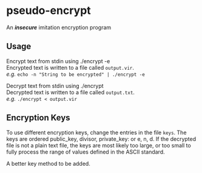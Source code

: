 pseudo-encrypt
==============

An ***insecure*** imitation encryption program

Usage
-----

Encrypt text from stdin using ./encrypt -e  
Encrypted text is written to a file called `output.vir`.  
*e.g.* `echo -n "String to be encrypted" | ./encrypt -e`

Decrypt text from stdin using ./encrypt  
Decrypted text is written to a file called `output.txt`.  
*e.g.* `./encrypt < output.vir`

Encryption Keys
---------------

To use different encryption keys, change the entries in the file `keys`. The keys are ordered public_key, divisor, private_key: or e, n, d. If the decrypted file is not a plain text file, the keys are most likely too large, or too small to fully process the range of values defined in the ASCII standard.

A better key method to be added.

